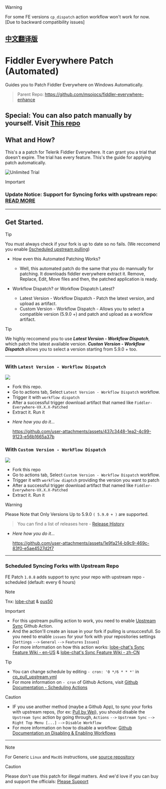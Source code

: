 > [!WARNING]
> For some FE versions `cp_dispatch` action workflow won't work for now. [Due to backward compatibility issues]

## [中文翻译版](README_CN.md)

# Fiddler Everywhere Patch (Automated)
Guides you to Patch Fiddler Everywhere on Windows Automatically. 
> Parent Repo: https://github.com/msojocs/fiddler-everywhere-enhance

## Special: You can also patch manually by yourself. Visit [This repo](https://github.com/sipsuru/fiddler-everywhere-patch-manual)

## What and How?
This's a  a patch for Telerik Fiddler Everywhere. It can grant you a trial that doesn't expire. The trial has every feature. 
This's the guide for applying patch automatically. 

![Unlimited Trial](https://github.com/user-attachments/assets/e9c83778-27fa-456a-96e6-07bb0cd7f4ad)


> [!IMPORTANT]
> ### Update Notice: Support for Syncing forks with upstream repo: [READ MORE](#scheduled-syncing-forks-with-upstream-repo)

---

## Get Started.
 > [!TIP]
 > You must always check if your fork is up to date so no fails. (We reccomend you enable [0scheduled upstream pulling](#scheduled-syncing-forks-with-upstream-repo))

 * How even this Automated Patching Works?
   - Well, this automated patch do the same that you do mannually for patching. It downloads fiddler everywhere extract it. Remove, Replace, Edit, Move files and then, the patched application is ready.

 * Workflow Dispatch? or Workflow Dispatch Latest?
   - Latest Version - Workflow Dispatch - Patch the latest version, and upload as artifact.
   - Custom Version - Workflow Dispatch - Allows you to select a compatible version (5.9.0 +) and patch  and upload as a workflow artifact.

> [!TIP]
> We highly reccomend you to use ***Latest Version - Workflow Dispatch***, which patch the latest available version.
> ***Custon Version - Workflow Dispatch*** allows you to select a version starting from 5.9.0 + too.

---

### With `Latest Version - Workflow Dispatch` 
[![](https://github.com/sipsuru/fiddler-everywhere-patch-automated/actions/workflows/cp__latest_dispatch.yml/badge.svg)](https://github.com/sipsuru/fiddler-everywhere-patch-automated/actions/workflows/cp__latest_dispatch.yml)

  - Fork this repo.
  - Go to actions tab, Select `Latest Version - Workflow Dispatch` workflow.
  - Trigger it with `workflow dispatch`
  - After a successful trigger download artifact that named like `Fiddler-Everywhere-VX.X.X-Patched`
  - Extract it. Run it

  * *Here how you do it...*

    https://github.com/user-attachments/assets/437c3448-1ea2-4c99-9123-e56b1665a37b


### With `Custom Version - WorkFlow Dispatch` 
[![](https://github.com/sipsuru/fiddler-everywhere-patch-automated/actions/workflows/cp_dispatch.yml/badge.svg)](https://github.com/sipsuru/fiddler-everywhere-patch-automated/actions/workflows/cp_dispatch.yml)

  - Fork this repo
  - Go to actions tab, Select `Custom Version - Workflow Dispatch` workflow.
  - Trigger it with `workflow diaptch` providing the version you want to patch
  - After a successful trigger download artifact that named like `Fiddler-Everywhere-VX.X.X-Patched`
  - Extract it. Run it

  > [!WARNING]
  > Please Note that Only Versions Up to 5.9.0 `( 5.9.0 + )` are supported.
  
  > You can find a list of releases here - [Release History](https://www.telerik.com/support/whats-new/fiddler-everywhere/release-history)

  * *Here how you do it...*

    https://github.com/user-attachments/assets/1e9fa214-b9c9-469c-83f0-e5ae4527d2f7

---

### Scheduled Syncing Forks with Upstream Repo
  FE Patch `1.0.8` adds support to sync your repo with upstream repo - scheduled (default: every 6 hours) 
  > [!NOTE]
  > Tnx: [lobe-chat](https://github.com/lobehub/lobe-chat) & [ous50](https://github.com/ous50)

  > [!IMPORTANT]
  >  - For this upstream pulling action to work, you need to enable [Upstream Sync](.github/workflows/cp_pull_upstream.yml) Github Action.
  >  - And the action'll create an issue in your fork if pulling is unsuccesfull. So you need to enable `issues` for your fork with your repositories settings (`Settings` `-->` `General` `-->` `Features` `Issues`)
  >  - For more information on how this action works: [lobe-chat's Sync Feature Wiki - en-US](https://github.com/lobehub/lobe-chat/wiki/Upstream-Sync) & [lobe-chat's Sync Feature Wiki - zh-CN](https://github.com/lobehub/lobe-chat/wiki/Upstream-Sync.zh-CN)

  > [!TIP]
  >  - You can change schedule by editing `- cron: '0 */6 * * *'` in [cp_pull_upstream.yml](.github/workflows/cp_pull_upstream.yml)
  >  - For more information on `- cron` of Github Actions, visit [Github Documentation - Scheduling Actions](https://docs.github.com/en/actions/writing-workflows/choosing-when-your-workflow-runs/events-that-trigger-workflows#schedule)

  > [!CAUTION]
  >  - IF you use another method (maybe a Github App), to sync your forks with upstream repos, (for ex: [Pull by Wei](https://github.com/wei/pull)), you should disable the `Upstream Sync` action by going through, `Actions` `-->` `Upstream Sync` `-->` `Right Top Menu [...]` `-->` `Disable Workflow`
  >  - For more information on how to disable a workflow: [Github Documentation on Disabling & Enabling Workflows](https://docs.github.com/en/actions/managing-workflow-runs-and-deployments/managing-workflow-runs/disabling-and-enabling-a-workflow)

---

> [!NOTE]
> For Generic `Linux` and `MacOS` instructions, use [source repository](https://github.com/msojocs/fiddler-everywhere-enhance)

> [!CAUTION]
> Please don't use this patch for illegal matters. And we'd love if you can buy and support the officials: [Please Support](https://www.telerik.com/purchase/fiddler)
